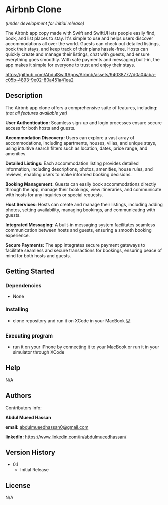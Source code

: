 # Airbnb Clone
*(under development for initial release)*

The Airbnb app copy made with Swift and SwiftUI lets people easily find, book, and list places to stay. It's simple to use and helps users discover accommodations all over the world. Guests can check out detailed listings, book their stays, and keep track of their plans hassle-free. Hosts can quickly create and manage their listings, chat with guests, and ensure everything goes smoothly. With safe payments and messaging built-in, the app makes it simple for everyone to trust and enjoy their stays.


https://github.com/AbdulSwiftApps/Airbnb/assets/94038777/d0a04aba-c05b-4893-9e02-80a451a41ea2


## Description

The Airbnb app clone offers a comprehensive suite of features, including: *(not all features available yet)*

**User Authentication:** Seamless sign-up and login processes ensure secure access for both hosts and guests.

**Accommodation Discovery:** Users can explore a vast array of accommodations, including apartments, houses, villas, and unique stays, using intuitive search filters such as location, dates, price range, and amenities.

**Detailed Listings:** Each accommodation listing provides detailed information, including descriptions, photos, amenities, house rules, and reviews, enabling users to make informed booking decisions.

**Booking Management:** Guests can easily book accommodations directly through the app, manage their bookings, view itineraries, and communicate with hosts for any inquiries or special requests.

**Host Services:** Hosts can create and manage their listings, including adding photos, setting availability, managing bookings, and communicating with guests.

**Integrated Messaging:** A built-in messaging system facilitates seamless communication between hosts and guests, ensuring a smooth booking experience.

**Secure Payments:** The app integrates secure payment gateways to facilitate seamless and secure transactions for bookings, ensuring peace of mind for both hosts and guests.


## Getting Started

### Dependencies

* None

### Installing

* clone repository and run it on XCode in your MacBook 💻

### Executing program

* run it on your iPhone by connecting it to your MacBook or run it in your simulator through XCode

## Help

N/A

## Authors

Contributors info:

**Abdul Mueed Hassan**

**email:** abdulmueedhassan0@gmail.com

**linkedIn:** https://www.linkedin.com/in/abdulmueedhassan/

## Version History
* 0.1
    * Initial Release

## License

N/A
